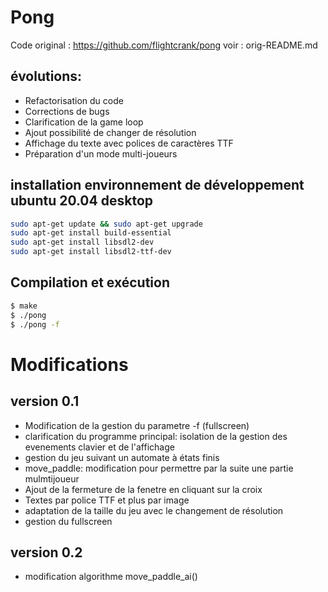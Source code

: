 # Pong

Code original : https://github.com/flightcrank/pong
voir : orig-README.md

## évolutions:
- Refactorisation du code
- Corrections de bugs
- Clarification de la game loop
- Ajout possibilité de changer de résolution
- Affichage du texte avec polices de caractères TTF
- Préparation d'un mode multi-joueurs

## installation environnement de développement ubuntu 20.04 desktop
```bash
sudo apt-get update && sudo apt-get upgrade
sudo apt-get install build-essential
sudo apt-get install libsdl2-dev
sudo apt-get install libsdl2-ttf-dev
```
## Compilation et exécution

```bash
$ make
$ ./pong
$ ./pong -f
```

# Modifications

## version 0.1

- Modification de la gestion du parametre -f (fullscreen)
- clarification du programme principal: isolation de la gestion des evenements clavier et de l'affichage
- gestion du jeu suivant un automate à états finis
- move_paddle: modification pour permettre par la suite une partie mulmtijoueur
- Ajout de la fermeture de la fenetre en cliquant sur la croix
- Textes par police TTF et plus par image
- adaptation de la taille du jeu avec le changement de résolution
- gestion du fullscreen

## version 0.2
- modification algorithme move_paddle_ai()